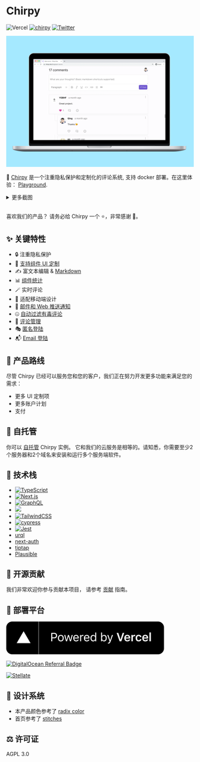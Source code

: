 # Chirpy

![Vercel](https://therealsujitk-vercel-badge.vercel.app/?app=Chirpy&style=for-the-badge)
[![chirpy](https://img.shields.io/endpoint?url=https://dashboard.cypress.io/badge/simple/2p3w5f&style=for-the-badge&logo=cypress)](https://dashboard.cypress.io/projects/2p3w5f/runs)
[![Twitter](https://img.shields.io/twitter/url?style=social&url=https%3A%2F%2Ftwitter.com%2FChirpyHQ)](https://twitter.com/ChirpyHQ)

<img src="apps/main/public/images/marketing/github.png" width="800" alt="Comment widget" >

👋 [Chirpy](https://chirpy.dev) 是一个注重隐私保护和定制化的评论系统, 支持 docker 部署。在这里体验： [Playground](https://chirpy.dev/play).

<details>
    <summary>更多截图</summary>
    <img src="apps/main/public/images/blog/open-source/theme.png" width="800" alt="Widget theme" >
    <img src="apps/main/public/images/blog/open-source/analytics.png" width="800" alt="Widget analytics" >
    <img src="apps/main/public/images/docs/features/theme/dashboard.png" width="800" alt="Project dashboard" >
    <img src="apps/main/public/images/docs/get-started/integration-guide.png" width="800" alt="Widget integration guide" >
    <img src="apps/main/public/images/docs/features/privacy-friendly/anonymous-sign-in.png" width="800" alt="Anonymous sign-in" >
    <img src="apps/main/public/images/docs/features/notifications/site-notification.png" width="800" alt="Site notification" >
    <img src="apps/main/public/images/docs/features/anti-toxic-comment/example.png" width="800" alt="Anti toxic comment" >
</details>

<br>

喜欢我们的产品？ 请务必给 Chirpy 一个 ⭐，非常感谢 🙏。

## ✨ 关键特性

- 🔒 注重隐私保护
- 🎨 [支持组件 UI 定制](https://chirpy.dev/docs/features/theme)
- ✍️ 富文本编辑 & [Markdown](https://chirpy.dev/docs/features/markdown)
- 📊 [组件统计](https://chirpy.dev/docs/features/analytics)
- 🪄 实时评论
- 📱 适配移动端设计
- 🔔 [邮件和 Web 推送通知](https://chirpy.dev/docs/features/notifications)
- 🤐 [自动过滤有毒评论](https://chirpy.dev/docs/features/anti-toxic-comment)
- 💬 [评论管理](https://chirpy.dev/docs/features/moderation)
- 🎭 [匿名登陆](https://chirpy.dev/docs/features/privacy-friendly#anonymous-sign-in)
- 📬 [Email 登陆](https://chirpy.dev/docs/features/privacy-friendly#email-sign-in)

## 🧭 产品路线

尽管 Chirpy 已经可以服务您和您的客户，我们正在努力开发更多功能来满足您的需求：

- 更多 UI 定制项
- 更多账户计划
- 支付

## 📀 自托管

你可以 [自托管](https://chirpy.dev/docs/self-hosted) Chirpy 实例。 它和我们的云服务是相等的。请知悉，你需要至少2个服务器和2个域名来安装和运行多个服务端软件。

## 🍡 技术栈

- [![TypeScript](https://img.shields.io/badge/typescript-%23007ACC.svg?style=for-the-badge&logo=typescript&logoColor=white)](https://www.typescriptlang.org/)
- [![Next.js](https://img.shields.io/badge/Next-black?style=for-the-badge&logo=next.js&logoColor=white)](https://nextjs.org/)
- [![GraphQL](https://img.shields.io/badge/-GraphQL-E10098?style=for-the-badge&logo=graphql&logoColor=white)](https://graphql.org)
- <a href="https://github.com/hasura/graphql-engine"><img width="70px" src="https://graphql-engine-cdn.hasura.io/img/powered_by_hasura_primary_lightbg.svg" /></a>
- [![TailwindCSS](https://img.shields.io/badge/tailwindcss-%2338B2AC.svg?style=for-the-badge&logo=tailwind-css&logoColor=white)](https://tailwindcss.com/)
- [![cypress](https://img.shields.io/badge/-cypress-%23E5E5E5?style=for-the-badge&logo=cypress&logoColor=058a5e)](https://www.cypress.io/)
- [![Jest](https://img.shields.io/badge/-jest-%23C21325?style=for-the-badge&logo=jest&logoColor=white)](https://jestjs.io/)
- [urql](https://github.com/FormidableLabs/urql)
- [next-auth](https://github.com/nextauthjs/next-auth)
- [tiptap](https://tiptap.dev)
- [Plausible](https://github.com/plausible/analytics)

## 🥇 开源贡献

我们非常欢迎你参与贡献本项目， 请参考 [贡献](CONTRIBUTING.md) 指南。

## 🚀 部署平台

[![Powered by Vercel](https://raw.githubusercontent.com/abumalick/powered-by-vercel/master/powered-by-vercel.svg)](https://vercel.com?utm_source=chirpy.dev)

[![DigitalOcean Referral Badge](https://web-platforms.sfo2.digitaloceanspaces.com/WWW/Badge%203.svg)](https://www.digitalocean.com/?refcode=92c5af253f6a&utm_campaign=Referral_Invite&utm_medium=Referral_Program&utm_source=badge)

[![Stellate](https://stellate.co/badge.svg)](https://stellate.co/?ref=powered-by)

## 💅 设计系统

- 本产品颜色参考了 [radix color](https://www.radix-ui.com/colors)
- 首页参考了 [stitches](https://stitches.dev/)

## ⚖️ 许可证

AGPL 3.0
